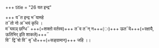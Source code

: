 +++
title = "26 यत इन्द्र"

+++
य᳓त इन्द्र भ᳓यामहे  
त᳓तो नो अ᳓भयं कृधि ।  
म᳓घवञ् छग्धि᳓ +++(=शक्तो वर्तस्व)+++ त᳓व त᳓न् न+++(ः)+++ ऊत᳓ये+++(=रक्षायै, ऊतिभिर् इति शाकले)+++᳓  
वि᳓ द्वि᳓षो वि᳓ मृ᳓धो+++(=सङ्ग्रामान्)+++ जहि ।।
